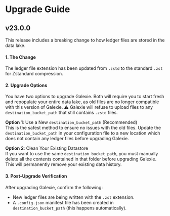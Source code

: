 # Upgrade Guide

## v23.0.0
This release includes a breaking change to how ledger files are stored in the data lake.

#### 1. The Change
   The ledger file extension has been updated from `.zstd` to the standard `.zst` for Zstandard compression.

#### 2. Upgrade Options
   You have two options to upgrade Galexie. Both will require you to start fresh and repopulate your entire data lake, as old files are no longer compatible with this version of Galexie. ⚠️ Galexie will refuse to upload files to any `destination_bucket_path` that still contains `.zstd` files.

**Option 1**: Use a New `destination_bucket_path` (Recommended)\
    This is the safest method to ensure no issues with the old files. Update the `destination_bucket_path` in your configuration file to a new location which does not contain any ledger files before upgrading Galexie.

**Option 2**: Clean Your Existing Datastore \
   If you want to use the same `destination_bucket_path`, you must manually delete all the contents contained in that folder before upgrading Galexie. This will permanently remove your existing data history.

#### 3. Post-Upgrade Verification
   After upgrading Galexie, confirm the following:

 - New ledger files are being written with the `.zst` extension.
 - A `.config.json` manifest file has been created in `destination_bucket_path` (this happens automatically).